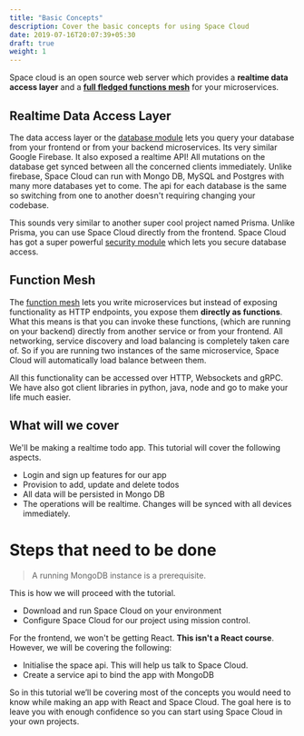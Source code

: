 ```yaml
---
title: "Basic Concepts"
description: Cover the basic concepts for using Space Cloud
date: 2019-07-16T20:07:39+05:30
draft: true
weight: 1
---
```


Space cloud is an open source web server which provides a **realtime data access layer** and a **[full fledged functions mesh](https://medium.com/spaceuptech/time-to-step-up-your-microservices-4c38fb02ce4d)** for your microservices.

## Realtime Data Access Layer

The data access layer or the [database module](https://spaceuptech/docs/database/overview) lets you query your database from your frontend or from your backend microservices. Its very similar Google Firebase. It also exposed a realtime API! All mutations on the database get synced between all the concerned clients immediately. Unlike firebase, Space Cloud can run with Mongo DB, MySQL and Postgres with many more databases yet to come. The api for each database is the same so switching from one to another doesn't requiring changing your codebase.

This sounds very similar to another super cool project named Prisma. Unlike Prisma, you can use Space Cloud directly from the frontend. Space Cloud has got a super powerful [security module](https://spaceuptech.com/docs/security/overview) which lets you secure database access.

## Function Mesh

The [function mesh](https://spaceuptech.com/docs/functions/overview) lets you write microservices but instead of exposing functionality as HTTP endpoints, you expose them **directly as functions**. What this means is that you can invoke these functions, (which are running on your backend) directly from another service or from your frontend. All networking, service discovery and load balancing is completely taken care of. So if you are running two instances of the same microservice, Space Cloud will automatically load balance between them.

All this functionality can be accessed over HTTP, Websockets and gRPC. We have also got client libraries in python, java, node and go to make your life much easier.

## What will we cover

We'll be making a realtime todo app. This tutorial will cover the following aspects.

- Login and sign up features for our app
- Provision to add, update and delete todos
- All data will be persisted in Mongo DB
- The operations will be realtime. Changes will be synced with all devices immediately. 

# Steps that need to be done

> A running MongoDB instance is a prerequisite.

This is how we will proceed with the tutorial.

- Download and run Space Cloud on your environment
- Configure Space Cloud for our project using mission control.

For the frontend, we won't be getting React. **This isn't a React course**. However, we will be covering the following:

- Initialise the space api. This will help us talk to Space Cloud.
- Create a service api to bind the app with MongoDB

So in this tutorial we’ll be covering most of the concepts you would need to know while making an app with React and Space Cloud. The goal here is to leave you with enough confidence so you can start using Space Cloud in your own projects.
